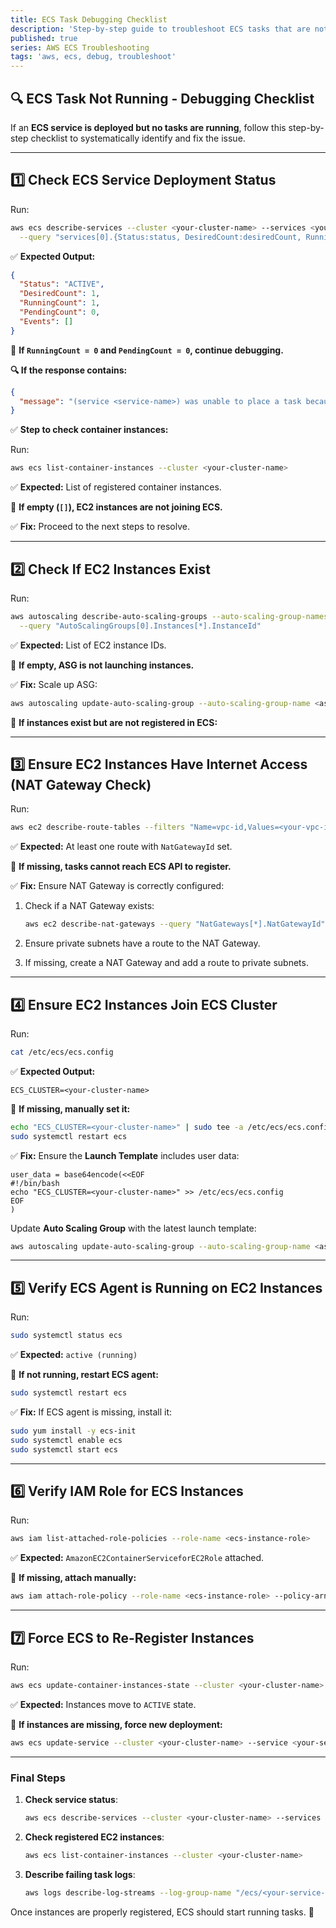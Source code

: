 ```yaml
---
title: ECS Task Debugging Checklist
description: 'Step-by-step guide to troubleshoot ECS tasks that are not running, covering common issues like missing container instances, networking, IAM roles, and service configurations'
published: true
series: AWS ECS Troubleshooting
tags: 'aws, ecs, debug, troubleshoot'
---
```


## **🔍 ECS Task Not Running - Debugging Checklist**

If an **ECS service is deployed but no tasks are running**, follow this step-by-step checklist to systematically identify and fix the issue.

---

## **1️⃣ Check ECS Service Deployment Status**

Run:

```sh
aws ecs describe-services --cluster <your-cluster-name> --services <your-service-name> \
  --query "services[0].{Status:status, DesiredCount:desiredCount, RunningCount:runningCount, PendingCount:pendingCount, Events:events}"
```

✅ **Expected Output:**

```json
{
  "Status": "ACTIVE",
  "DesiredCount": 1,
  "RunningCount": 1,
  "PendingCount": 0,
  "Events": []
}
```

🔴 **If `RunningCount = 0` and `PendingCount = 0`, continue debugging.**

**🔍 If the response contains:**

```json
{
  "message": "(service <service-name>) was unable to place a task because no container instance met all of its requirements. Reason: No Container Instances were found in your cluster."
}
```

✅ **Step to check container instances:**

Run:

```sh
aws ecs list-container-instances --cluster <your-cluster-name>
```

✅ **Expected:** List of registered container instances.

🔴 **If empty (`[]`), EC2 instances are not joining ECS.**

✅ **Fix:** Proceed to the next steps to resolve.

---

## **2️⃣ Check If EC2 Instances Exist**

Run:

```sh
aws autoscaling describe-auto-scaling-groups --auto-scaling-group-names <asg-name> \
  --query "AutoScalingGroups[0].Instances[*].InstanceId"
```

✅ **Expected:** List of EC2 instance IDs.

🔴 **If empty, ASG is not launching instances.**

✅ **Fix:** Scale up ASG:

```sh
aws autoscaling update-auto-scaling-group --auto-scaling-group-name <asg-name> --desired-capacity 2
```

🔴 **If instances exist but are not registered in ECS:**

---

## **3️⃣ Ensure EC2 Instances Have Internet Access (NAT Gateway Check)**

Run:

```sh
aws ec2 describe-route-tables --filters "Name=vpc-id,Values=<your-vpc-id>" --query "RouteTables[*].Routes[*].{Destination:DestinationCidrBlock, Target:NatGatewayId}"
```

✅ **Expected:** At least one route with `NatGatewayId` set.

🔴 **If missing, tasks cannot reach ECS API to register.**

✅ **Fix:** Ensure NAT Gateway is correctly configured:

1. Check if a NAT Gateway exists:

   ```sh
   aws ec2 describe-nat-gateways --query "NatGateways[*].NatGatewayId"
   ```

2. Ensure private subnets have a route to the NAT Gateway.
3. If missing, create a NAT Gateway and add a route to private subnets.

---

## **4️⃣ Ensure EC2 Instances Join ECS Cluster**

Run:

```sh
cat /etc/ecs/ecs.config
```

✅ **Expected Output:**

```plaintext
ECS_CLUSTER=<your-cluster-name>
```

🔴 **If missing, manually set it:**

```sh
echo "ECS_CLUSTER=<your-cluster-name>" | sudo tee -a /etc/ecs/ecs.config
sudo systemctl restart ecs
```

✅ **Fix:** Ensure the **Launch Template** includes user data:

```hcl
user_data = base64encode(<<EOF
#!/bin/bash
echo "ECS_CLUSTER=<your-cluster-name>" >> /etc/ecs/ecs.config
EOF
)
```

Update **Auto Scaling Group** with the latest launch template:

```sh
aws autoscaling update-auto-scaling-group --auto-scaling-group-name <asg-name> --launch-template Name=<lt-name>,Version=$Latest
```

---

## **5️⃣ Verify ECS Agent is Running on EC2 Instances**

Run:

```sh
sudo systemctl status ecs
```

✅ **Expected:** `active (running)`

🔴 **If not running, restart ECS agent:**

```sh
sudo systemctl restart ecs
```

✅ **Fix:** If ECS agent is missing, install it:

```sh
sudo yum install -y ecs-init
sudo systemctl enable ecs
sudo systemctl start ecs
```

---

## **6️⃣ Verify IAM Role for ECS Instances**

Run:

```sh
aws iam list-attached-role-policies --role-name <ecs-instance-role>
```

✅ **Expected:** `AmazonEC2ContainerServiceforEC2Role` attached.

🔴 **If missing, attach manually:**

```sh
aws iam attach-role-policy --role-name <ecs-instance-role> --policy-arn arn:aws:iam::aws:policy/service-role/AmazonEC2ContainerServiceforEC2Role
```

---

## **7️⃣ Force ECS to Re-Register Instances**

Run:

```sh
aws ecs update-container-instances-state --cluster <your-cluster-name> --container-instances <instance-id> --status ACTIVE
```

✅ **Expected:** Instances move to `ACTIVE` state.

🔴 **If instances are missing, force new deployment:**

```sh
aws ecs update-service --cluster <your-cluster-name> --service <your-service-name> --force-new-deployment
```

---

### **Final Steps**

1. **Check service status**:

   ```sh
   aws ecs describe-services --cluster <your-cluster-name> --services <your-service-name>
   ```

2. **Check registered EC2 instances**:

   ```sh
   aws ecs list-container-instances --cluster <your-cluster-name>
   ```

3. **Describe failing task logs**:

   ```sh
   aws logs describe-log-streams --log-group-name "/ecs/<your-service-name>"
   ```

Once instances are properly registered, ECS should start running tasks. 🚀
